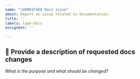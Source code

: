 ```yaml
---
name: "\U0001F4DA Docs issue"
about: Report an issue related to documentation.
title: ''
labels: type:docs
assignees: ''

---
```


## 📃 Provide a description of requested docs changes

*What is the purpose and what should be changed?*
